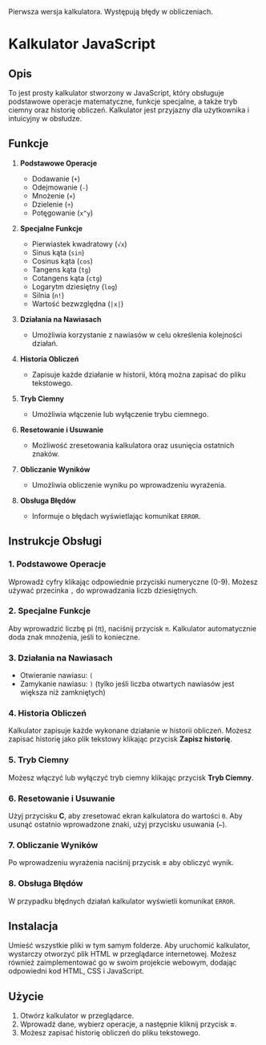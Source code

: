 Pierwsza wersja kalkulatora. Występują błędy w obliczeniach.

# Kalkulator JavaScript

## Opis
To jest prosty kalkulator stworzony w JavaScript, który obsługuje podstawowe operacje matematyczne, funkcje specjalne, a także tryb ciemny oraz historię obliczeń. Kalkulator jest przyjazny dla użytkownika i intuicyjny w obsłudze.

## Funkcje
1. **Podstawowe Operacje**
   - Dodawanie (`+`)
   - Odejmowanie (`-`)
   - Mnożenie (`×`)
   - Dzielenie (`÷`)
   - Potęgowanie (`x^y`)

2. **Specjalne Funkcje**
   - Pierwiastek kwadratowy (`√x`)
   - Sinus kąta (`sin`)
   - Cosinus kąta (`cos`)
   - Tangens kąta (`tg`)
   - Cotangens kąta (`ctg`)
   - Logarytm dziesiętny (`log`)
   - Silnia (`n!`)
   - Wartość bezwzględna (`|x|`)

3. **Działania na Nawiasach**
   - Umożliwia korzystanie z nawiasów w celu określenia kolejności działań.

4. **Historia Obliczeń**
   - Zapisuje każde działanie w historii, którą można zapisać do pliku tekstowego.

5. **Tryb Ciemny**
   - Umożliwia włączenie lub wyłączenie trybu ciemnego.

6. **Resetowanie i Usuwanie**
   - Możliwość zresetowania kalkulatora oraz usunięcia ostatnich znaków.

7. **Obliczanie Wyników**
   - Umożliwia obliczenie wyniku po wprowadzeniu wyrażenia.

8. **Obsługa Błędów**
   - Informuje o błędach wyświetlając komunikat `ERROR`.

## Instrukcje Obsługi

### 1. Podstawowe Operacje
Wprowadź cyfry klikając odpowiednie przyciski numeryczne (0-9). Możesz używać przecinka `,` do wprowadzania liczb dziesiętnych.

### 2. Specjalne Funkcje
Aby wprowadzić liczbę pi (π), naciśnij przycisk `π`. Kalkulator automatycznie doda znak mnożenia, jeśli to konieczne.

### 3. Działania na Nawiasach
- Otwieranie nawiasu: `(`
- Zamykanie nawiasu: `)` (tylko jeśli liczba otwartych nawiasów jest większa niż zamkniętych)

### 4. Historia Obliczeń
Kalkulator zapisuje każde wykonane działanie w historii obliczeń. Możesz zapisać historię jako plik tekstowy klikając przycisk **Zapisz historię**.

### 5. Tryb Ciemny
Możesz włączyć lub wyłączyć tryb ciemny klikając przycisk **Tryb Ciemny**.

### 6. Resetowanie i Usuwanie
Użyj przycisku **C**, aby zresetować ekran kalkulatora do wartości `0`. Aby usunąć ostatnio wprowadzone znaki, użyj przycisku usuwania (`←`).

### 7. Obliczanie Wyników
Po wprowadzeniu wyrażenia naciśnij przycisk **=** aby obliczyć wynik.

### 8. Obsługa Błędów
W przypadku błędnych działań kalkulator wyświetli komunikat `ERROR`.

## Instalacja
Umieść wszystkie pliki w tym samym folderze. Aby uruchomić kalkulator, wystarczy otworzyć plik HTML w przeglądarce internetowej. Możesz również zaimplementować go w swoim projekcie webowym, dodając odpowiedni kod HTML, CSS i JavaScript.

## Użycie
1. Otwórz kalkulator w przeglądarce.
2. Wprowadź dane, wybierz operacje, a następnie kliknij przycisk **=**.
3. Możesz zapisać historię obliczeń do pliku tekstowego.

